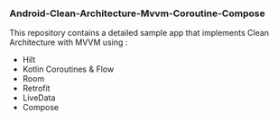 ### Android-Clean-Architecture-Mvvm-Coroutine-Compose

This repository contains a detailed sample app that implements Clean Architecture with MVVM  using :
* Hilt
* Kotlin Coroutines & Flow
* Room
* Retrofit
* LiveData
* Compose


